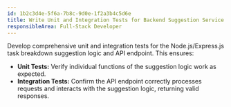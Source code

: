 ```yaml
---
id: 1b2c3d4e-5f6a-7b8c-9d0e-1f2a3b4c5d6e
title: Write Unit and Integration Tests for Backend Suggestion Service
responsibleArea: Full-Stack Developer
---
```

Develop comprehensive unit and integration tests for the Node.js/Express.js task breakdown suggestion logic and API endpoint. This ensures:
*   **Unit Tests:** Verify individual functions of the suggestion logic work as expected.
*   **Integration Tests:** Confirm the API endpoint correctly processes requests and interacts with the suggestion logic, returning valid responses.